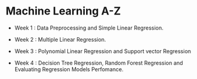 # Machine Learning A-Z
* Week 1 : Data Preprocessing and Simple Linear Regression.

* Week 2 : Multiple Linear Regression.

* Week 3 : Polynomial Linear Regression and Support vector Regression

* Week 4 : Decision Tree Regression, Random Forest Regression and Evaluating Regression Models Perfomance.
